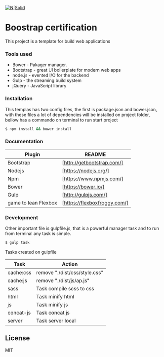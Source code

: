 [![N|Solid](http://gameudi.com/wp-content/uploads/2017/05/cropped-site.png)](http://gameudi.com/index.php/2017/06/01/curso-css/)

# Boostrap certification

This project is a template for build web applications

### Tools used
 
* Bower - Pakager manager.
* Bootstrap - great UI boilerplate for modern web apps
* node.js - evented I/O for the backend 
* Gulp - the streaming build system 
* jQuery - JavaScript library

### Installation

This templas has two config files, the first is package.json and bower.json, with these files a lot of dependencies will be installed on project folder, bellow has a commando on terminal to run start project 

```sh
$ npm install && bower install 
```

### Documentation
 

| Plugin | README |
| ------ | ------ |
| Bootstrap | [http://getbootstrap.com/]  |
| Nodejs | [https://nodejs.org/] |
| Npm | [https://www.npmjs.com/] |
| Bower |[https://bower.io/] |
| Gulp | [http://gulpjs.com/] | 
| game to lean Flexbox | [https://flexboxfroggy.com/] | 


### Development

Other important file is gulpfile.js, that is a powerful manager task and to run from terminal any task is simple.

```sh
$ gulp task
```
Tasks created on gulpfile

 | Task | Action |
| ------ | ------ |
| cache:css | remove "./dist/css/style.css" |
| cache:js  | remove "./dist/js/ap.js" |
| sass | Task compile scss to css |
| html | Task minify html|
| js |Task minify js | 
| concat-js | Task concat js  |
| server | Task server local|

License
----

MIT



[//]: # (These are reference links used in the body of this note and get stripped out when the markdown processor does its job. There is no need to format nicely because it shouldn't be seen. Thanks SO - http://stackoverflow.com/questions/4823468/store-comments-in-markdown-syntax)


   [dill]: <https://github.com/joemccann/dillinger>
   [git-repo-url]: <https://github.com/joemccann/dillinger.git>
   [john gruber]: <http://daringfireball.net>
   [df1]: <http://daringfireball.net/projects/markdown/>
   [markdown-it]: <https://github.com/markdown-it/markdown-it>
   [Ace Editor]: <http://ace.ajax.org>
   [node.js]: <http://nodejs.org>
   [Twitter Bootstrap]: <http://twitter.github.com/bootstrap/>
   [jQuery]: <http://jquery.com>
   [@tjholowaychuk]: <http://twitter.com/tjholowaychuk>
   [express]: <http://expressjs.com>
   [AngularJS]: <http://angularjs.org>
   [Gulp]: <http://gulpjs.com>

   [PlDb]: <https://github.com/joemccann/dillinger/tree/master/plugins/dropbox/README.md>
   [PlGh]: <https://github.com/joemccann/dillinger/tree/master/plugins/github/README.md>
   [PlGd]: <https://github.com/joemccann/dillinger/tree/master/plugins/googledrive/README.md>
   [PlOd]: <https://github.com/joemccann/dillinger/tree/master/plugins/onedrive/README.md>
   [PlMe]: <https://github.com/joemccann/dillinger/tree/master/plugins/medium/README.md>
   [PlGa]: <https://github.com/RahulHP/dillinger/blob/master/plugins/googleanalytics/README.md>
